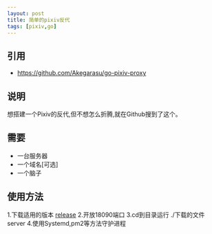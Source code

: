 ```yaml
---
layout: post
title: 简单的pixiv反代
tags: [pixiv,go]
---
```


## 引用
- https://github.com/Akegarasu/go-pixiv-proxy

## 说明
   想搭建一个Pixiv的反代,但不想怎么折腾,就在Github搜到了这个。

## 需要
- 一台服务器
- 一个域名[可选]
- 一个脑子

## 使用方法
   1.下载适用的版本 [release](https://github.com/Akegarasu/go-pixiv-proxy/releases/)
   2.开放18090端口
   3.cd到目录运行 ./下载的文件 server
   4.使用Systemd,pm2等方法守护进程
   
